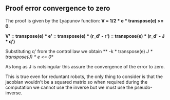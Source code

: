 ## Proof error convergence to zero

The proof is given by the Lyapunov function: **V = 1/2 * e * transpose(e) >= 0**.

**V' = transpose(e) * e' =  transpose(e) * (r_d' - r') = transpose(e) * (r_d' - J * q')**

Substituting q' from the control law we obtain ** -k * transpose(e) *J * transpose(J) * e <= 0**

As long as J is notsingular this assure the convergence of the error to zero.

This is true even for reduntant robots, the only thing to consider is that the jacobian wouldn't be a squared matrix so when required during the computation we cannot use the inverse but we must use the pseudo-inverse.
